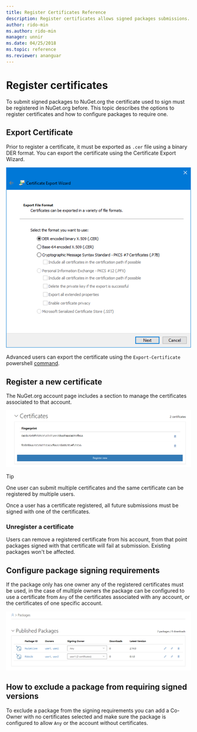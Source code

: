 ```yaml
---
title: Register Certificates Reference
description: Register certificates allows signed packages submissions.
author: rido-min
ms.author: rido-min
manager: unnir
ms.date: 04/25/2018
ms.topic: reference
ms.reviewer: ananguar
---
```


# Register certificates

To submit signed packages to NuGet.org the certificate used to sign must be registered in NuGet.org before. This topic describes the options to register certificates and how to configure packages to require one.

## Export  Certificate  

Prior to register a certificate, it must  be exported as `.cer` file using a binary DER format. You can export the certificate using the Certificate Export Wizard.

![Certificate Export Wizard](media/CertificateExportWizard.png) 

Advanced users can export the certificate using the `Export-Certificate` powershell [command](https://docs.microsoft.com/en-us/powershell/module/pkiclient/export-certificate?view=win10-ps).

## Register a new certificate

The NuGet.org account page includes a section to manage the certificates associated to that account.

![Registered Certificates](media/registered-certs.png)

>[!Tip]
>One user can submit multiple certificates and the same certificate can be registered by multiple users.

Once a user has a certificate registered, all future submissions must be signed with one of the certificates.

### Unregister a certificate

Users can remove a registered certificate from his account, from that point packages signed with that certificate will fail at submission. Existing packages won't be affected.


## Configure package signing requirements

If the package only has one owner any of the registered certificates must be used, in the case of multiple owners the package can be configured to use a certificate from `Any` of the certificates associated with any account, or the certificates of one specific account.

![Configure package signers](media/configure-package-signers.png)

## How to exclude a package from requiring signed versions

To exclude a package from the signing requirements you can add a Co-Owner with no certificates selected and make sure the package is configured to allow `Any` or the account without certificates.





